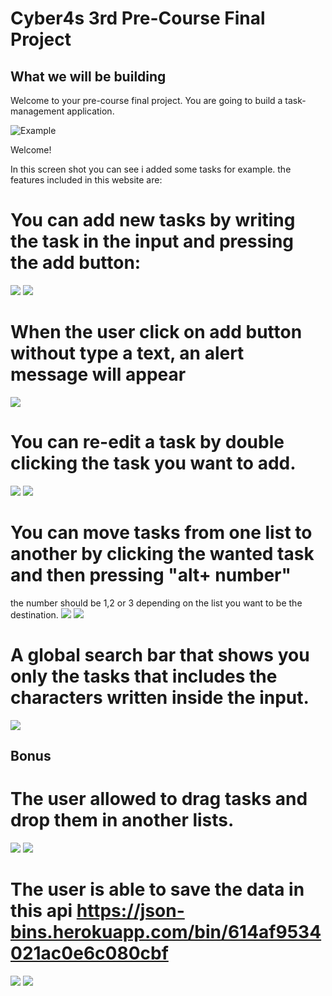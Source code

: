 # Cyber4s 3rd Pre-Course Final Project

## What we will be building

Welcome to your pre-course final project. You are going to build a task-management application.

![Example](image/webpage.png)

Welcome!

In this screen shot you can see i added some tasks for example.
the features included in this website are:

# You can add new tasks by writing the task in the input and pressing the add button:

![](image/addbutton.png) ![](image/afteraddtask.png)

# When the user click on add button without type a text, an alert message will appear

![](image/alert.png)

# You can re-edit a task by double clicking the task you want to add.

![](image/dblclick.png) ![](image/edittask.png)

# You can move tasks from one list to another by clicking the wanted task and then pressing "alt+ number"

the number should be 1,2 or 3 depending on the list you want to be the destination.
![](image/beforeAltNum.png) ![](image/afterAltNum.png)

# A global search bar that shows you only the tasks that includes the characters written inside the input.

![](image/search.png)

## Bonus

# The user allowed to drag tasks and drop them in another lists.

![](image/dragAndDrop.png) ![](image/afterDragAndDrop.png)

# The user is able to save the data in this api https://json-bins.herokuapp.com/bin/614af9534021ac0e6c080cbf

![](image/loader.png) ![](image/dataApi.png)
